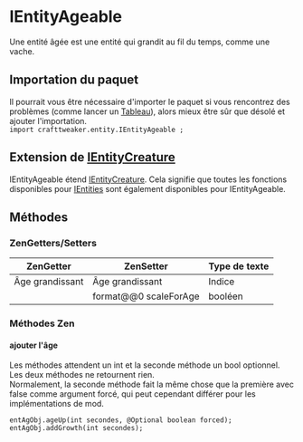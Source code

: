 # IEntityAgeable

Une entité âgée est une entité qui grandit au fil du temps, comme une vache.

## Importation du paquet

Il pourrait vous être nécessaire d'importer le paquet si vous rencontrez des problèmes (comme lancer un [Tableau](/AdvancedFunctions/Arrays_and_Loops/)), alors mieux être sûr que désolé et ajouter l'importation.  
`import crafttweaker.entity.IEntityAgeable ;`

## Extension de [IEntityCreature](/Vanilla/Entities/IEntityCreature/)

IEntityAgeable étend [IEntityCreature](/Vanilla/Entities/IEntityCreature/). Cela signifie que toutes les fonctions disponibles pour [IEntities](/Vanilla/Entities/IEntityCreature/) sont également disponibles pour IEntityAgeable.

## Méthodes

### ZenGetters/Setters

| ZenGetter       | ZenSetter             | Type de texte |
| --------------- | --------------------- | ------------- |
| Âge grandissant | Âge grandissant       | Indice        |
|                 | format@@0 scaleForAge | booléen       |

### Méthodes Zen

#### ajouter l'âge

Les méthodes attendent un int et la seconde méthode un bool optionnel.  
Les deux méthodes ne retournent rien.  
Normalement, la seconde méthode fait la même chose que la première avec false comme argument forcé, qui peut cependant différer pour les implémentations de mod.

```zenscript
entAgObj.ageUp(int secondes, @Optional boolean forced);
entAgObj.addGrowth(int secondes);
```